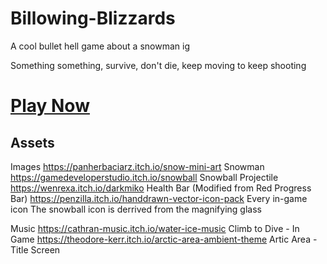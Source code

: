 # Billowing-Blizzards
A cool bullet hell game about a snowman ig

Something something, survive, don't die, keep moving to keep shooting

# [Play Now](https://second-120.itch.io/billowing-blizzards?password=look%20at%20this%20really%20cool%20game%20that%20i%20have%20the%20password%20to!!!!!)


## Assets
Images
https://panherbaciarz.itch.io/snow-mini-art
    Snowman
https://gamedeveloperstudio.itch.io/snowball
    Snowball Projectile
https://wenrexa.itch.io/darkmiko
    Health Bar (Modified from Red Progress Bar)
https://penzilla.itch.io/handdrawn-vector-icon-pack
    Every in-game icon
    The snowball icon is derrived from the magnifying glass

Music
https://cathran-music.itch.io/water-ice-music
    Climb to Dive - In Game
https://theodore-kerr.itch.io/arctic-area-ambient-theme
    Artic Area - Title Screen

